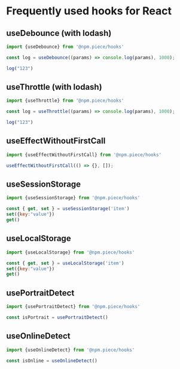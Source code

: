 <div style='display: flex;align-items: center;justify-content: center'>
<img src='https://svgshare.com/i/jfX.svg' alt=''/>
</div> 

# Frequently used hooks for React

## useDebounce (with lodash)

```javascript
import {useDebounce} from '@npm.piece/hooks'
```

```javascript
const log = useDebounce((params) => console.log(params), 1000);

log("123")
```

## useThrottle (with lodash)

```javascript
import {useThrottle} from '@npm.piece/hooks'
```

```javascript
const log = useThrottle((params) => console.log(params), 1000);

log("123")
```

## useEffectWithoutFirstCall

```javascript
import {useEffectWithoutFirstCall} from '@npm.piece/hooks'
```

```javascript
useEffectWithoutFirstCall(() => {}, []);
```


## useSessionStorage

```javascript
import {useSessionStorage} from '@npm.piece/hooks'
```

```javascript
const { get, set } = useSessionStorage('item')
set({key:"value"})
get()
```

## useLocalStorage

```javascript
import {useLocalStorage} from '@npm.piece/hooks'
```

```javascript
const { get, set } = useLocalStorage('item')
set({key:"value"})
get()
```

## usePortraitDetect

```javascript
import {usePortraitDetect} from '@npm.piece/hooks'
```

```javascript
const isPortrait = usePortraitDetect()
```

## useOnlineDetect

```javascript
import {useOnlineDetect} from '@npm.piece/hooks'
```

```javascript
const isOnline = useOnlineDetect()
```
